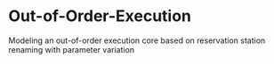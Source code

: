 # Out-of-Order-Execution
Modeling an out-of-order execution core based on reservation station renaming with parameter variation
